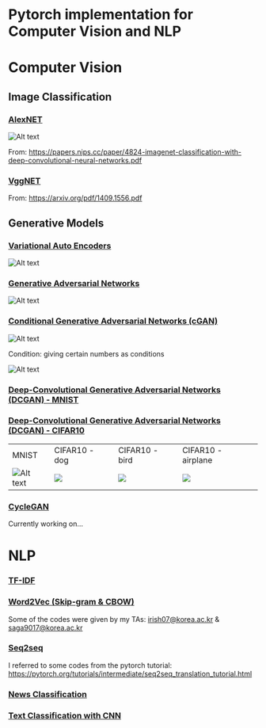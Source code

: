 Pytorch implementation for Computer Vision and NLP
===================================================


# Computer Vision

## Image Classification

### [AlexNET](https://github.com/leebebeto/pytorch-implementation/blob/master/Computer-Vision/image-classification/alexnet/main.py)

![Alt text](https://github.com/leebebeto/pytorch-implementation/blob/master/Computer-Vision/image-classification/alexnet/model-architecture.png)

From: https://papers.nips.cc/paper/4824-imagenet-classification-with-deep-convolutional-neural-networks.pdf

### [VggNET](https://github.com/leebebeto/pytorch-implementation/blob/master/Computer-Vision/image-classification/Vggnet/main.py)

<!-- ![Alt text](https://github.com/leebebeto/pytorch-implementation/blob/master/Computer-Vision/image-classification/Vggnet/model-architecture.png)
 -->
From: https://arxiv.org/pdf/1409.1556.pdf

## Generative Models

### [Variational Auto Encoders](https://github.com/leebebeto/pytorch-implementation/blob/master/Computer-Vision/generative-model/VAE/main.py)

![Alt text](https://github.com/leebebeto/pytorch-implementation/blob/master/Computer-Vision/generative-model/VAE/result.gif)

### [Generative Adversarial Networks](https://github.com/leebebeto/pytorch-implementation/blob/master/Computer-Vision/generative-model/GAN/main.py)

![Alt text](https://github.com/leebebeto/pytorch-implementation/blob/master/Computer-Vision/generative-model/GAN/result.gif)


### [Conditional Generative Adversarial Networks (cGAN)](https://github.com/leebebeto/pytorch-implementation/blob/master/Computer-Vision/generative-model/CGAN/main.py)

![Alt text](https://github.com/leebebeto/pytorch-implementation/blob/master/Computer-Vision/generative-model/CGAN/result.gif)

Condition: giving certain numbers as conditions

![Alt text](https://github.com/leebebeto/pytorch-implementation/blob/master/Computer-Vision/generative-model/CGAN/final-test-image.png)

### [Deep-Convolutional Generative Adversarial Networks (DCGAN) - MNIST](https://github.com/leebebeto/pytorch-implementation/blob/master/Computer-Vision/generative-model/DCGAN/main_mnist.py)


### [Deep-Convolutional Generative Adversarial Networks (DCGAN) - CIFAR10](https://github.com/leebebeto/pytorch-implementation/blob/master/Computer-Vision/generative-model/DCGAN/main_cifar.py)


|   |   |   |   | 
|---|---|---|---|
|  MNIST  |  CIFAR10 - dog  |  CIFAR10 - bird  |  CIFAR10 - airplane  | 
| ![Alt text](https://github.com/leebebeto/pytorch-implementation/blob/master/Computer-Vision/generative-model/DCGAN/result.gif) |  <img src="https://github.com/leebebeto/pytorch-implementation/blob/master/Computer-Vision/generative-model/DCGAN/dog.png"> |  <img src="https://github.com/leebebeto/pytorch-implementation/blob/master/Computer-Vision/generative-model/DCGAN/bird.png"> | <img src="https://github.com/leebebeto/pytorch-implementation/blob/master/Computer-Vision/generative-model/DCGAN/airplane.png"> |


### [CycleGAN](https://github.com/leebebeto/pytorch-implementation/blob/master/Computer-Vision/generative-model/CycleGAN/main.py)

Currently working on...

# NLP

### [TF-IDF](https://github.com/leebebeto/pytorch-implementation/blob/master/NLP/tf-idf/main.py)

### [Word2Vec (Skip-gram & CBOW)](https://github.com/leebebeto/pytorch-implementation/blob/master/NLP/word2vec(SG,CBOW)/main.py)

Some of the codes were given by my TAs: irish07@korea.ac.kr & saga9017@korea.ac.kr

### [Seq2seq](https://github.com/leebebeto/pytorch-implementation/blob/master/NLP/seq2seq/main.py)

I referred to some codes from the pytorch tutorial: https://pytorch.org/tutorials/intermediate/seq2seq_translation_tutorial.html

### [News Classification](https://github.com/leebebeto/pytorch-implementation/blob/master/NLP/news-classification/main.py)

### [Text Classification with CNN](https://github.com/leebebeto/pytorch-implementation/blob/master/NLP/text-classification-with-cnn/main.py)


